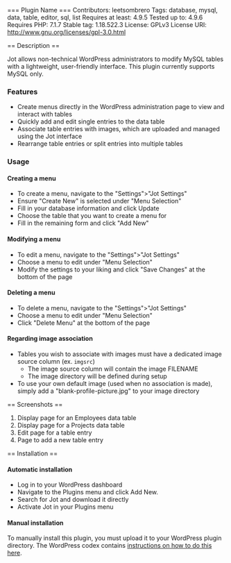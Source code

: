 === Plugin Name ===
Contributors: leetsombrero
Tags: database, mysql, data, table, editor, sql, list
Requires at least: 4.9.5
Tested up to: 4.9.6
Requires PHP: 7.1.7
Stable tag: 1.18.522.3
License: GPLv3
License URI: http://www.gnu.org/licenses/gpl-3.0.html

== Description ==
<p>Jot allows non-technical WordPress administrators to modify MySQL
tables with a lightweight, user-friendly interface.  This plugin currently supports MySQL only.</p>

### Features
* Create menus directly in the WordPress administration page to view and interact with tables
* Quickly add and edit single entries to the data table
* Associate table entries with images, which are uploaded and managed using the Jot interface
* Rearrange table entries or split entries into multiple tables

### Usage
#### Creating a menu
* To create a menu, navigate to the "Settings">"Jot Settings"
* Ensure "Create New" is selected under "Menu Selection"
* Fill in your database information and click Update
* Choose the table that you want to create a menu for
* Fill in the remaining form and click "Add New"

#### Modifying a menu
* To edit a menu, navigate to the "Settings">"Jot Settings"
* Choose a menu to edit under "Menu Selection"
* Modify the settings to your liking and click "Save Changes" at the bottom of the page

#### Deleting a menu
* To delete a menu, navigate to the "Settings">"Jot Settings"
* Choose a menu to edit under "Menu Selection"
* Click "Delete Menu" at the bottom of the page

#### Regarding image association
* Tables you wish to associate with images must have a dedicated image source column (ex. `imgsrc`)
     * The image source column will contain the image FILENAME
     * The image directory will be defined during setup
* To use your own default image (used when no association is made), 
       simply add a "blank-profile-picture.jpg" to your image directory
       
== Screenshots ==
1. Display page for an Employees data table
2. Display page for a Projects data table
3. Edit page for a table entry
4. Page to add a new table entry

== Installation ==
#### Automatic installation
* Log in to your WordPress dashboard
* Navigate to the Plugins menu and click Add New.
* Search for Jot and download it directly
* Activate Jot in your Plugins menu

#### Manual installation
To manually install this plugin, you must upload it to your WordPress plugin directory. The WordPress codex contains [instructions on how to do this here](https://codex.wordpress.org/Managing_Plugins#Manual_Plugin_Installation).